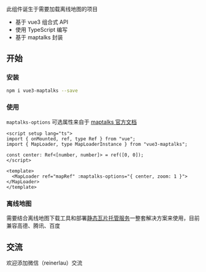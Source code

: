 此组件诞生于需要加载离线地图的项目

- 基于 vue3 组合式 API
- 使用 TypeScript 编写
- 基于 maptalks 封装

## 开始

### 安装

```bash
npm i vue3-maptalks --save
```

### 使用

`maptalks-options` 可选属性来自于 [maptalks 官方文档](https://maptalks.org/maptalks.js/api/1.x/Map.html)

```vue
<script setup lang="ts">
import { onMounted, ref, type Ref } from "vue";
import { MapLoader, type MapLoaderInstance } from "vue3-maptalks";

const center: Ref<[number, number]> = ref([0, 0]);
</script>

<template>
  <MapLoader ref="mapRef" :maptalks-options="{ center, zoom: 1 }"></MapLoader>
</template>
```

### 离线地图

需要结合离线地图下载工具和部署[静态瓦片托管服务](https://github.com/ReinerLau/offline-map-loader/tree/master/packages/offline-map-server)一整套解决方案来使用，目前兼容高德、腾讯、百度

## 交流

欢迎添加微信（reinerlau）交流
